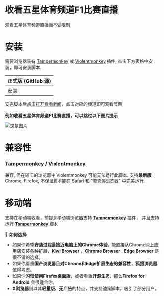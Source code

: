 # 收看五星体育频道F1比赛直播<br>
观看五星体育频道直播而不受限制

# 安装
需要浏览器装有 [Tampermonkey](https://tampermonkey.net/) 或 [Violentmonkey](https://violentmonkey.github.io/) 插件, 点击下方表格中安装，即可安装脚本.

|正式版 (GitHub 源)                                                                           |
|---------------------------------------------------------------------------------------------|
| [安装](https://g.geeck.eu.org/https://raw.githubusercontent.com/Popukok/smg_live/refs/heads/main/smg_fivestar.user.js)  |

安完脚本后[点击打开看看新闻](https://live.kankanews.com/huikan)，点击对应的频道即可观看节目<br>
<br>
**例如收看五星体育频道F1比赛直播，可以跳过以下图片提示**

![这是图片](https://p.statickksmg.com/cont/2023/10/08/image_1696731269_qOxBpp34.jpg "")

# 兼容性
### [Tampermonkey](https://tampermonkey.net/) / [Violentmonkey](https://violentmonkey.github.io/)
兼容, 但在较旧的浏览器中 Violentmonkey 可能无法运行此脚本.
支持**最新版** Chrome, Firefox, 不保证脚本能在 Safari 和 ["套壳类浏览器"](https://www.jianshu.com/p/67d790a8f221) 中完美运行.

# 移动端
支持在移动端收看，前提是移动端浏览器支持 **[Tampermonkey](https://tampermonkey.net/)** 插件，
并且支持运行 **[Tampermonkey](https://tampermonkey.net/)** 脚本

💎  **如何选择**

*   如果你希望**安装过程最接近电脑上的Chrome体验**，能直接从Chrome网上应用店安装各种扩展，**Kiwi Browser** ，**Chrome Browser** , **Edge Browser** 是很不错的选择。
*   如果你看重**国产浏览器且对Chrome和Edge扩展生态的兼容性**，**狐猴浏览器**值得考虑。
*   如果你**习惯使用Firefox桌面版**，或者看重**开源生态**，那么**Firefox for Android** 会很适合你。
*   **X浏览器**则以其**轻量级、无广告**的特点，并支持油猴脚本，吸引了部分用户。


